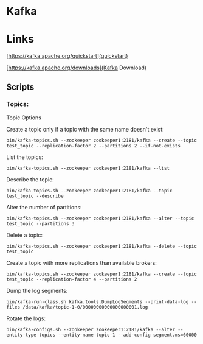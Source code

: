 # Kafka

# Links

[https://kafka.apache.org/quickstart](quickstart)

[https://kafka.apache.org/downloads](Kafka Download)


## Scripts

### Topics:


Topic Options


Create a topic only if a topic with the same name doesn't exist: 

	bin/kafka-topics.sh --zookeeper zookeeper1:2181/kafka --create --topic test_topic --replication-factor 2 --partitions 2 --if-not-exists

List the topics: 

	bin/kafka-topics.sh --zookeeper zookeeper1:2181/kafka --list

Describe the topic: 

	bin/kafka-topics.sh --zookeeper zookeeper1:2181/kafka --topic test_topic --describe

Alter the number of partitions: 

	bin/kafka-topics.sh --zookeeper zookeeper1:2181/kafka --alter --topic test_topic --partitions 3

Delete a topic: 

	bin/kafka-topics.sh --zookeeper zookeeper1:2181/kafka --delete --topic test_topic

Create a topic with more replications than available brokers: 

	bin/kafka-topics.sh --zookeeper zookeeper1:2181/kafka --create --topic test_topic --replication-factor 4 --partitions 2

Dump the log segments: 

	bin/kafka-run-class.sh kafka.tools.DumpLogSegments --print-data-log --files /data/kafka/topic-1-0/00000000000000000001.log

Rotate the logs: 

	bin/kafka-configs.sh --zookeeper zookeeper1:2181/kafka --alter --entity-type topics --entity-name topic-1 --add-config segment.ms=60000


